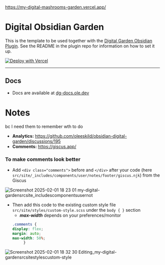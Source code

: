 https://my-digital-mashrooms-garden.vercel.app/


# Digital Obsidian Garden
This is the template to be used together with the [Digital Garden Obsidian Plugin](https://github.com/oleeskild/Obsidian-Digital-Garden). 
See the README in the plugin repo for information on how to set it up.

[![Deploy with Vercel](https://vercel.com/button)](https://vercel.com/new/clone?repository-url=https://github.com/oleeskild/digitalgarden)

---
## Docs
- Docs are available at [dg-docs.ole.dev](https://dg-docs.ole.dev/)

# Notes
bc I need them to remember wth to do
- **Analytics:** https://github.com/oleeskild/obsidian-digital-garden/discussions/195
- **Comments:** https://giscus.app/
### To make comments look better
- Add `<div class="comments">` before and `</div>` after your code (here `src/site/_includes/components/user/notes/footer/giscus.njk`) from the Giscus

![Screenshot 2025-02-01 18 23 01 my-digital-gardensrcsite_includescomponentsusernot](https://github.com/user-attachments/assets/04840399-2489-4aef-8ca3-2842ff81cd69)
  - Then add this code to the existing custom style file `src/site/styles/custom-style.scss` under the `body { }` section
      - ***max-width*** depends on your preferences/monitor
    ```css
    .comments {
    display: flex;
    margin: auto;
    max-width: 50%; 
         }
    ```

![Screenshot 2025-02-01 18 32 30 Editing_my-digital-gardensrcsitestylescustom-style](https://github.com/user-attachments/assets/2f1aa2a8-d8de-4bcb-b4dc-bc473b2dc6e1)



